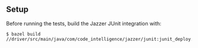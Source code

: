## Setup

Before running the tests, build the Jazzer JUnit integration with:

```shell
$ bazel build //driver/src/main/java/com/code_intelligence/jazzer/junit:junit_deploy.jar
```